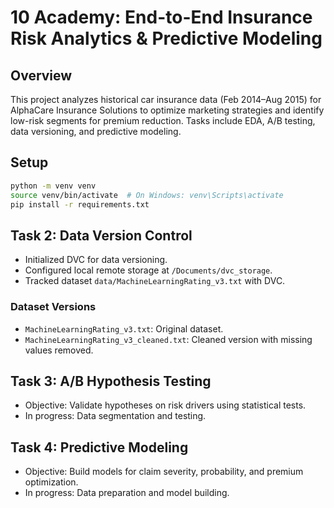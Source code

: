 # 10 Academy: End-to-End Insurance Risk Analytics & Predictive Modeling

## Overview

This project analyzes historical car insurance data (Feb 2014–Aug 2015) for AlphaCare Insurance Solutions to optimize marketing strategies and identify low-risk segments for premium reduction. Tasks include EDA, A/B testing, data versioning, and predictive modeling.

## Setup

```bash
python -m venv venv
source venv/bin/activate  # On Windows: venv\Scripts\activate
pip install -r requirements.txt
```

## Task 2: Data Version Control

- Initialized DVC for data versioning.
- Configured local remote storage at `/Documents/dvc_storage`.
- Tracked dataset `data/MachineLearningRating_v3.txt` with DVC.

### Dataset Versions

- `MachineLearningRating_v3.txt`: Original dataset.
- `MachineLearningRating_v3_cleaned.txt`: Cleaned version with missing values removed.

## Task 3: A/B Hypothesis Testing

- Objective: Validate hypotheses on risk drivers using statistical tests.
- In progress: Data segmentation and testing.

## Task 4: Predictive Modeling

- Objective: Build models for claim severity, probability, and premium optimization.
- In progress: Data preparation and model building.

